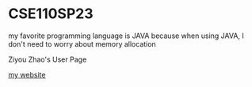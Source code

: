 # CSE110SP23

my favorite programming language is JAVA because when using JAVA, I don't need to worry about memory allocation

Ziyou Zhao's User Page

[my website](https://jameszzyyyyy.github.io/CSE110SP23/)
